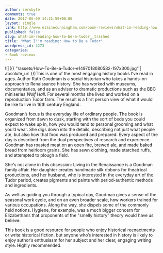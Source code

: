 ```yaml
---
author: zerobyte
comments: true
date: 2017-06-09 14:21:59+00:00
layout: single
link: http://www.elainecunningham.com/book-reviews/what-im-reading-how-to-be-a-tudor__trashed/
published: false
slug: what-im-reading-how-to-be-a-tudor__trashed
title: 'What I''m reading: How to Be a Tudor'
wordpress_id: 4273
categories:
- Book reviews
---
```


![]({{ "/assets/How-To-Be-a-Tudor-e1497018080582-197x300.jpg" | absolute_url }})This is one of the most engaging history books I've read in ages. Author Ruth Goodman is a social historian who takes a hands-on approach to Renaissance history. She has worked with museums, documentaries, and as an adviser to dramatic productions such as the BBC miniseries _Wolf Hall_. For several months she lived and worked on a reproduction Tudor farm. The result is a first person view of what it would be like to live in 16th century England.

Goodman’s focus is the everyday life of ordinary people. The book is organized from dawn to dusk, starting with the sort of beds you could expect to wake up in, how you would tend to personal grooming and what you’d wear. She digs down into the details, describing not just what people ate, but also how that food was produced and prepared. Every aspect of the day is described from the dual perspectives of research and experience. Goodman has roasted meat on an open fire, brewed ale, and made baked bread from heirloom grains. She has sewn clothing, made starched ruffs, and attempted to plough a field.

She's not alone in this obsession: Living in the Renaissance is a Goodman family affair. Her daughter creates handmade silk ribbons for theatrical productions, and her husband, who is interested in the everyday art of the Tudor period, creates pigments and paints with period-authentic methods and ingredients.

As well as guiding you through a typical day, Goodman gives a sense of the seasonal work cycle, and on an even broader scale, how workers trained for various occupations. Along the way, she dispels some of the commonly held notions. Hygiene, for example, was a much bigger concern for Elizabethans that proponents of the "smelly history" theory would have us believe.

This book is a good resource for people who enjoy historical reenactments or write historical fiction, but anyone who’s interested in history is likely to enjoy author’s enthusiasm for her subject and her clear, engaging writing style. Highly recommended.
